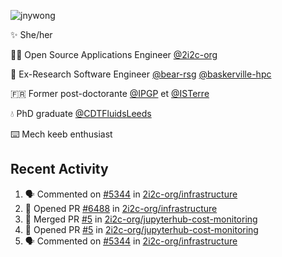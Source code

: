 ![jnywong](https://readme-typing-svg.demolab.com/?font=Intel+One+Mono&size=36&duration=3000&pause=1000&color=6bc46d&vCenter=true&width=170&lines=jnywong)

✨ She/her

👩‍💻 Open Source Applications Engineer [@2i2c-org](https://2i2c.org/)

🐻 Ex-Research Software Engineer [@bear-rsg](https://github.com/bear-rsg) [@baskerville-hpc](https://github.com/baskerville-hpc) 

🇫🇷 Former post-doctorante [@IPGP](https://github.com/IPGP) et [@ISTerre](https://www.isterre.fr/) 

💧 PhD graduate [@CDTFluidsLeeds](https://fluid-dynamics.leeds.ac.uk/) 

⌨️ Mech keeb enthusiast 

## Recent Activity 

<!--START_SECTION:activity-->
1. 🗣 Commented on [#5344](https://github.com/2i2c-org/infrastructure/issues/5344#issuecomment-3140633626) in [2i2c-org/infrastructure](https://github.com/2i2c-org/infrastructure)
2. 💪 Opened PR [#6488](https://github.com/2i2c-org/infrastructure/pull/6488) in [2i2c-org/infrastructure](https://github.com/2i2c-org/infrastructure)
3. 🎉 Merged PR [#5](https://github.com/2i2c-org/jupyterhub-cost-monitoring/pull/5) in [2i2c-org/jupyterhub-cost-monitoring](https://github.com/2i2c-org/jupyterhub-cost-monitoring)
4. 💪 Opened PR [#5](https://github.com/2i2c-org/jupyterhub-cost-monitoring/pull/5) in [2i2c-org/jupyterhub-cost-monitoring](https://github.com/2i2c-org/jupyterhub-cost-monitoring)
5. 🗣 Commented on [#5344](https://github.com/2i2c-org/infrastructure/issues/5344#issuecomment-3135501917) in [2i2c-org/infrastructure](https://github.com/2i2c-org/infrastructure)
<!--END_SECTION:activity-->
